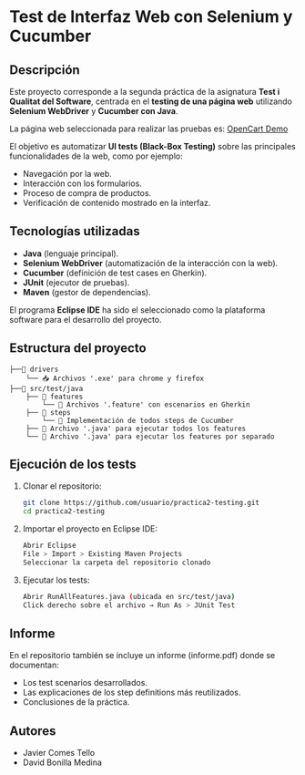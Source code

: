 # Test de Interfaz Web con Selenium y Cucumber

## Descripción
Este proyecto corresponde a la segunda práctica de la asignatura **Test i Qualitat del Software**, centrada en el **testing de una página web** utilizando **Selenium WebDriver** y **Cucumber con Java**.  

La página web seleccionada para realizar las pruebas es:   [OpenCart Demo](https://opencart.abstracta.us/index.php?route=common/home)

El objetivo es automatizar **UI tests (Black-Box Testing)** sobre las principales funcionalidades de la web, como por ejemplo:
- Navegación por la web.
- Interacción con los formularios.
- Proceso de compra de productos.
- Verificación de contenido mostrado en la interfaz.

## Tecnologías utilizadas
- **Java** (lenguaje principal).
- **Selenium WebDriver** (automatización de la interacción con la web).
- **Cucumber** (definición de test cases en Gherkin).
- **JUnit** (ejecutor de pruebas).
- **Maven** (gestor de dependencias).

El programa **Eclipse IDE** ha sido el seleccionado como la plataforma software para el desarrollo del proyecto.

## Estructura del proyecto
    
    ├──📂 drivers
        └── 📥 Archivos '.exe' para chrome y firefox
    ├──📂 src/test/java
        ├── 📂 features
            └── 📄 Archivos '.feature' con escenarios en Gherkin
        ├── 📂 steps
            └── 📄 Implementación de todos steps de Cucumber
        ├── 📄 Archivo '.java' para ejecutar todos los features
        └── 📄 Archivo '.java' para ejecutar los features por separado

## Ejecución de los tests
1. Clonar el repositorio:
   ```bash
   git clone https://github.com/usuario/practica2-testing.git
   cd practica2-testing
2. Importar el proyecto en Eclipse IDE:
    ```bash
    Abrir Eclipse
    File > Import > Existing Maven Projects
    Seleccionar la carpeta del repositorio clonado

3. Ejecutar los tests:
    ```bash
    Abrir RunAllFeatures.java (ubicada en src/test/java)
    Click derecho sobre el archivo → Run As > JUnit Test

## Informe

En el repositorio también se incluye un informe (informe.pdf) donde se documentan:
- Los test scenarios desarrollados.
- Las explicaciones de los step definitions más reutilizados.
- Conclusiones de la práctica.

## Autores
- Javier Comes Tello
- David Bonilla Medina
